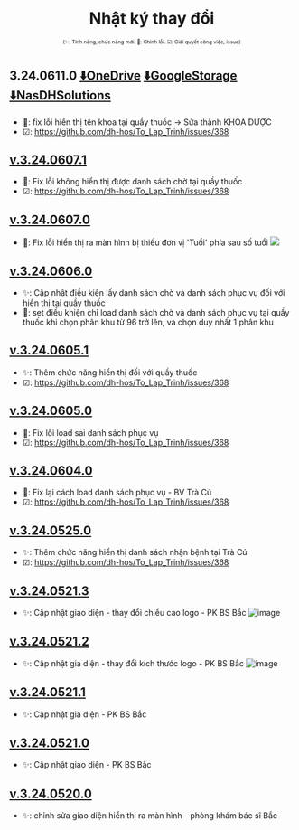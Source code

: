 <div align="center">

# Nhật ký thay đổi</div>

<div align="center" style="font-size:xx-small">(✨: Tính năng, chức năng mới. 🐛: Chỉnh lỗi. ☑: Giải quyết công việc, issue) </div>

#
## 3.24.0611.0 [⬇️OneDrive](https://dh-hos-code.github.io/directTo/?&redirect_url=https%3A%2F%2Fo-dh-007-default-rtdb.asia-southeast1.firebasedatabase.app%2F%2FdirectTo%2FMonitorexe%2F32406110-OneDrive.json) [⬇️GoogleStorage](https://dh-hos-code.github.io/directTo/?&redirect_url=https%3A%2F%2Fo-dh-007-default-rtdb.asia-southeast1.firebasedatabase.app%2F%2FdirectTo%2FMonitorexe%2F32406110-GoogleStorage.json) [⬇️NasDHSolutions](https://dh-hos-code.github.io/directTo/?&redirect_url=https%3A%2F%2Fo-dh-007-default-rtdb.asia-southeast1.firebasedatabase.app%2F%2FdirectTo%2FMonitorexe%2F32406110-NasDHSolutions.json)
- 🐛: fix lỗi hiển thị tên khoa tại quầy thuốc -> Sửa thành KHOA DƯỢC
- ☑: https://github.com/dh-hos/To_Lap_Trinh/issues/368
## [v.3.24.0607.1]()
- 🐛: Fix lỗi không hiển thị được danh sách chờ tại quầy thuốc
- ☑: https://github.com/dh-hos/To_Lap_Trinh/issues/368
## [v.3.24.0607.0]()
- 🐛: Fix lỗi hiển thị ra màn hình bị thiếu đơn vị 'Tuổi' phía sau số tuổi
![](https://i.imgur.com/Dk4YPhw.png)
## [v.3.24.0606.0]()
- ✨: Cập nhật điều kiện lấy danh sách chờ và danh sách phục vụ đối với hiển thị tại quầy thuốc
- 📕: set điều khiện chỉ load danh sách chờ và danh sách phục vụ tại quầy thuốc khi chọn phân khu từ 96 trở lên, và chọn duy nhất 1 phân khu
## [v.3.24.0605.1]()
- ✨: Thêm chức năng hiển thị đối với quầy thuốc
- ☑: https://github.com/dh-hos/To_Lap_Trinh/issues/368
## [v.3.24.0605.0]()
- 🐛: Fix lỗi load sai danh sách phục vụ
- ☑: https://github.com/dh-hos/To_Lap_Trinh/issues/368
## [v.3.24.0604.0]()
- 🐛: Fix lại cách load danh sách phục vụ - BV Trà Cú
- ☑: https://github.com/dh-hos/To_Lap_Trinh/issues/368
## [v.3.24.0525.0]()
- ✨: Thêm chức năng hiển thị danh sách nhận bệnh tại Trà Cú
- ☑: https://github.com/dh-hos/To_Lap_Trinh/issues/368
## [v.3.24.0521.3]()
- ✨: Cập nhật giao diện - thay đổi chiều cao logo - PK BS Bắc
![image](https://i.imgur.com/i2fbfQa.png)
## [v.3.24.0521.2]()
- ✨: Cập nhật gia diện - thay đổi kích thước logo - PK BS Bắc
![image](https://i.imgur.com/m3zB2wx.png)
## [v.3.24.0521.1]()
- ✨: Cập nhật gia diện - PK BS Bắc
## [v.3.24.0521.0]()
- ✨: Cập nhật giao diện - PK BS Bắc
## [v.3.24.0520.0]()
- ✨: chỉnh sửa giao diện hiển thị ra màn hình - phòng khám bác sĩ Bắc